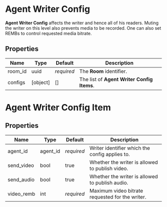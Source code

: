 # Agent Writer Config

**Agent Writer Config** affects the writer and hence all of his readers.
Muting the writer on this level also prevents media to be recorded.
One can also set REMBs to control requested media bitrate.

## Properties

Name    | Type     | Default    | Description
------- | -------- | ---------- | ------------------------------------------
room_id |     uuid | _required_ | The **Room** identifier.
configs | [object] | []         | The list of **Agent Writer Config Items**.

# Agent Writer Config Item

## Properties

Name       | Type     | Default    | Description
---------  | -------- | ---------- | -----------------------------------------------
agent_id   | agent_id | _required_ | Writer identifier which the config applies to.
send_video |     bool | true       | Whether the writer is allowed to publish video.
send_audio |     bool | true       | Whether the writer is allowed to publish audio.
video_remb |      int | _required_ | Maximum video bitrate requested for the writer.
